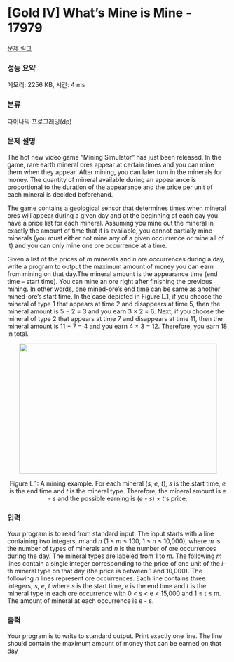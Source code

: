 # [Gold IV] What’s Mine is Mine - 17979 

[문제 링크](https://www.acmicpc.net/problem/17979) 

### 성능 요약

메모리: 2256 KB, 시간: 4 ms

### 분류

다이나믹 프로그래밍(dp)

### 문제 설명

<p>The hot new video game “Mining Simulator” has just been released. In the game, rare earth mineral ores appear at certain times and you can mine them when they appear. After mining, you can later turn in the minerals for money. The quantity of mineral available during an appearance is proportional to the duration of the appearance and the price per unit of each mineral is decided beforehand.</p>

<p>The game contains a geological sensor that determines times when mineral ores will appear during a given day and at the beginning of each day you have a price list for each mineral. Assuming you mine out the mineral in exactly the amount of time that it is available, you cannot partially mine minerals (you must either not mine any of a given occurrence or mine all of it) and you can only mine one ore occurrence at a time.</p>

<p>Given a list of the prices of <em>m</em> minerals and <em>n</em> ore occurrences during a day, write a program to output the maximum amount of money you can earn from mining on that day.The mineral amount is the appearance time (end time – start time). You can mine an ore right after finishing the previous mining. In other words, one mined-ore’s end time can be same as another mined-ore’s start time. In the case depicted in Figure L.1, if you choose the mineral of type 1 that appears at time 2 and disappears at time 5, then the mineral amount is 5 − 2 = 3 and you earn 3 × 2 = 6. Next, if you choose the mineral of type 2 that appears at time 7 and disappears at time 11, then the mineral amount is 11 − 7 = 4 and you earn 4 × 3 = 12. Therefore, you earn 18 in total.</p>

<p style="text-align: center;"><img alt="" src="" style="width: 451px; height: 296px;"></p>

<p style="text-align: center;">Figure L.1: A mining example. For each mineral (<em>s</em>, <em>e</em>, <em>t</em>), <em>s</em> is the start time, <em>e</em> is the end time and <em>t</em> is the mineral type. Therefore, the mineral amount is <em>e</em> - <em>s</em> and the possible earning is (<em>e</em> - <em>s</em>) × <em>t</em>'s price.</p>

### 입력 

 <p>Your program is to read from standard input. The input starts with a line containing two integers, <em>m</em> and <em>n</em> (1 ≤ <em>m</em> ≤ 100, 1 ≤ <em>n</em> ≤ 10,000), where <em>m</em> is the number of types of minerals and <em>n</em> is the number of ore occurrences during the day. The mineral types are labeled from 1 to <em>m</em>. The following <em>m</em> lines contain a single integer corresponding to the price of one unit of the <em>i</em>-th mineral type on that day (the price is between 1 and 10,000). The following <em>n</em> lines represent ore occurrences. Each line contains three integers, <em>s</em>, <em>e</em>, <em>t</em> where <em>s</em> is the start time, <em>e</em> is the end time and <em>t</em> is the mineral type in each ore occurrence with 0 < s < e < 15,000 and 1 ≤ t ≤ m. The amount of mineral at each occurrence is e - s.</p>

### 출력 

 <p>Your program is to write to standard output. Print exactly one line. The line should contain the maximum amount of money that can be earned on that day</p>

